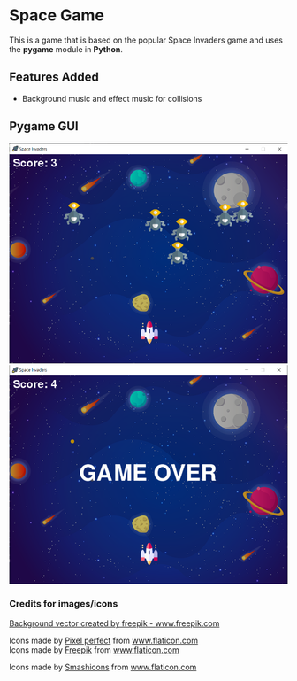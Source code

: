 # Space Game
This is a game that is based on the popular Space Invaders game and uses the **pygame** module in **Python**.

## Features Added
* Background music and effect music for collisions

## Pygame GUI
![Playing the game](images/spaceGUI.png)
![Game Over](images/spaceGameOver.png)

### Credits for images/icons
<a href="https://www.freepik.com/vectors/background">Background vector created by freepik - www.freepik.com</a>


<div>Icons made by <a href="https://www.flaticon.com/authors/pixel-perfect" title="Pixel perfect">Pixel perfect</a> from <a href="https://www.flaticon.com/" title="Flaticon">www.flaticon.com</a></div>


<div>Icons made by <a href="https://www.flaticon.com/authors/freepik" title="Freepik">Freepik</a> from <a href="https://www.flaticon.com/" title="Flaticon">www.flaticon.com</a></div>


Icons made by <a href="https://www.flaticon.com/authors/smashicons" title="Smashicons">Smashicons</a> from <a href="https://www.flaticon.com/" title="Flaticon"> www.flaticon.com</a>
